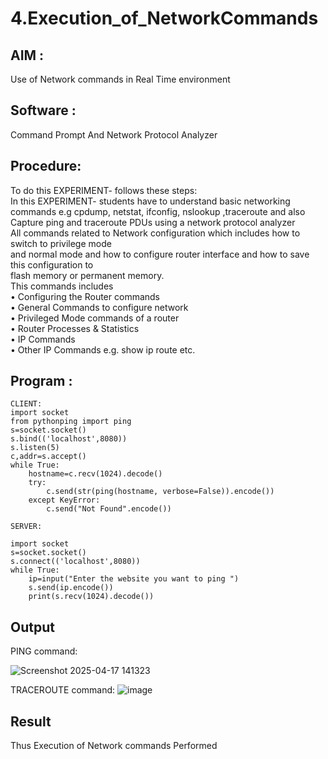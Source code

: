 # 4.Execution_of_NetworkCommands
## AIM :

Use of Network commands in Real Time environment

## Software : 

Command Prompt And Network Protocol Analyzer

## Procedure:

To do this EXPERIMENT- follows these steps:
<BR>
In this EXPERIMENT- students have to understand basic networking commands e.g cpdump, netstat, ifconfig, nslookup ,traceroute and also Capture ping and traceroute PDUs using a network protocol analyzer 
<BR>
All commands related to Network configuration which includes how to switch to privilege mode
<BR>
and normal mode and how to configure router interface and how to save this configuration to
<BR>
flash memory or permanent memory.
<BR>
This commands includes
<BR>
• Configuring the Router commands
<BR>
• General Commands to configure network
<BR>
• Privileged Mode commands of a router 
<BR>
• Router Processes & Statistics
<BR>
• IP Commands
<BR>
• Other IP Commands e.g. show ip route etc.
<BR>

## Program :

```
CLIENT:
import socket 
from pythonping import ping 
s=socket.socket() 
s.bind(('localhost',8080)) 
s.listen(5) 
c,addr=s.accept() 
while True: 
    hostname=c.recv(1024).decode() 
    try: 
        c.send(str(ping(hostname, verbose=False)).encode()) 
    except KeyError: 
        c.send("Not Found".encode())

SERVER:
 
import socket 
s=socket.socket() 
s.connect(('localhost',8080)) 
while True: 
    ip=input("Enter the website you want to ping ") 
    s.send(ip.encode()) 
    print(s.recv(1024).decode()) 
```

## Output
PING command:

![Screenshot 2025-04-17 141323](https://github.com/user-attachments/assets/0c4ff9f0-9592-44b7-8e38-db7744c079a7)

TRACEROUTE command:
![image](https://github.com/user-attachments/assets/0743fcd9-19f3-4ef8-b31d-0bdd8dc96c5c)


## Result
Thus Execution of Network commands Performed 
